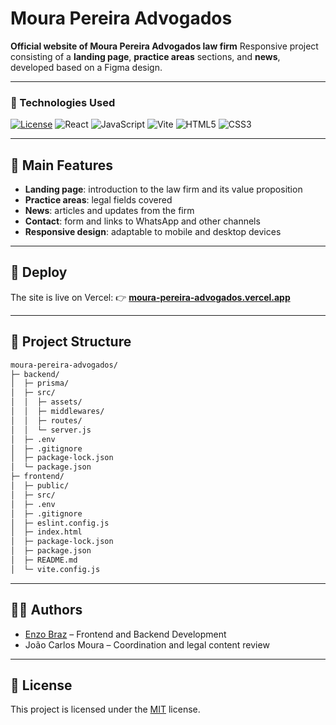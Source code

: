 # Moura Pereira Advogados

**Official website of Moura Pereira Advogados law firm**
Responsive project consisting of a **landing page**, **practice areas** sections, and **news**, developed based on a Figma design.

---

### 🔖 Technologies Used

[![License](https://img.shields.io/github/license/Ileriayo/markdown-badges?style=for-the-badge)](./LICENSE)
![React](https://img.shields.io/badge/react-%2320232a.svg?style=for-the-badge\&logo=react\&logoColor=%2361DAFB)
![JavaScript](https://img.shields.io/badge/javascript-%23323330.svg?style=for-the-badge\&logo=javascript\&logoColor=%23F7DF1E)
![Vite](https://img.shields.io/badge/vite-%23646CFF.svg?style=for-the-badge\&logo=vite\&logoColor=white)
![HTML5](https://img.shields.io/badge/html5-%23E34F26.svg?style=for-the-badge\&logo=html5\&logoColor=white)
![CSS3](https://img.shields.io/badge/css3-%231572B6.svg?style=for-the-badge\&logo=css3\&logoColor=white)

---

## 📌 Main Features

* **Landing page**: introduction to the law firm and its value proposition
* **Practice areas**: legal fields covered
* **News**: articles and updates from the firm
* **Contact**: form and links to WhatsApp and other channels
* **Responsive design**: adaptable to mobile and desktop devices

---

## 🚀 Deploy

The site is live on Vercel:
👉 [**moura-pereira-advogados.vercel.app**](https://moura-pereira-advogados.vercel.app)

---

## 📂 Project Structure

```bash
moura-pereira-advogados/
├─ backend/
│  ├─ prisma/
│  ├─ src/
│  │  ├─ assets/
│  │  ├─ middlewares/
│  │  ├─ routes/
│  │  └─ server.js
│  ├─ .env
│  ├─ .gitignore
│  ├─ package-lock.json
│  └─ package.json
├─ frontend/
│  ├─ public/
│  ├─ src/
│  ├─ .env
│  ├─ .gitignore
│  ├─ eslint.config.js
│  ├─ index.html
│  ├─ package-lock.json
│  ├─ package.json
│  ├─ README.md
│  └─ vite.config.js
```

---

## 👨‍💻 Authors

* [Enzo Braz](https://github.com/EnzoBraz00) – Frontend and Backend Development
* João Carlos Moura – Coordination and legal content review

---

## 📄 License

This project is licensed under the [MIT](./LICENSE) license.
